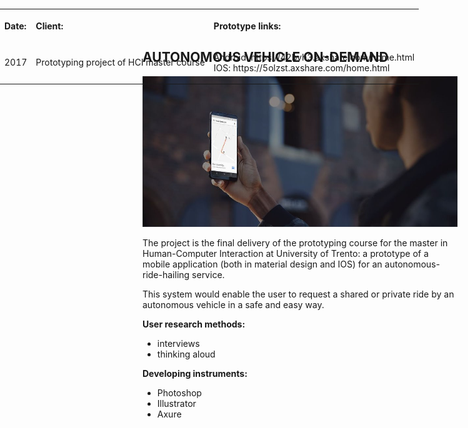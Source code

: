 
## AUTONOMOUS VEHICLE ON-DEMAND
<img src="images/auto.jpg"/>

The project is the final delivery of the prototyping course for the master in Human-Computer Interaction at University of Trento: a prototype of a mobile application (both in material design and IOS) for an autonomous-ride-hailing service.

This system would enable the user to request a shared or private ride by an autonomous vehicle in a safe and easy way.

**User research methods:**
<ul>
<li>interviews
<li>thinking aloud
</ul>

**Developing instruments:**
<ul>
<li>Photoshop
<li>Illustrator
<li>Axure
<ul>
  
  <table style="position: absolute; top: 0; bottom: 0; left: 0; right: 0;">
  <tr>
    <th><p align="left">Date:       </th></p>
    <th><p align="left">Client:       </th></p>
    <th><p align="left">Prototype links:       </th></p>
      <tr>
    <td><p align="right"> 2017              </th></p></td>
    <td><p align="right"> Prototyping project of HCI master course             </th></p></td>
    <td><p align="left"> Android: https://42bvh3.axshare.com/home.html </br>IOS: https://5olzst.axshare.com/home.html           </th></td>
  </tr>
  </tr>
</table>

